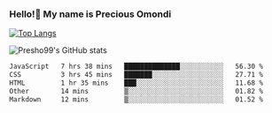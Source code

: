 ### Hello!👋 My name is Precious Omondi 

[![Top Langs](https://github-readme-stats.vercel.app/api/top-langs/?username=Presho99&langs_count=8&theme=dark)](https://github.com/Presho99/github-readme-stats)

![Presho99's GitHub stats](https://github-readme-stats.vercel.app/api?username=Presho99&show_icons=true&theme=dark)

<!--START_SECTION:waka-->

```txt
JavaScript   7 hrs 38 mins   ██████████████░░░░░░░░░░░   56.30 %
CSS          3 hrs 45 mins   ███████░░░░░░░░░░░░░░░░░░   27.71 %
HTML         1 hr 35 mins    ███░░░░░░░░░░░░░░░░░░░░░░   11.68 %
Other        14 mins         ▒░░░░░░░░░░░░░░░░░░░░░░░░   01.82 %
Markdown     12 mins         ▒░░░░░░░░░░░░░░░░░░░░░░░░   01.52 %
```

<!--END_SECTION:waka-->

